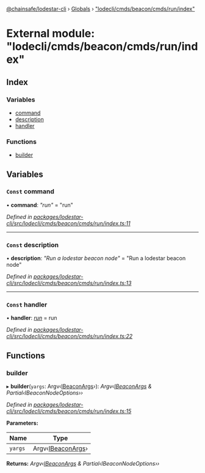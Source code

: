 [@chainsafe/lodestar-cli](../README.md) › [Globals](../globals.md) › ["lodecli/cmds/beacon/cmds/run/index"](_lodecli_cmds_beacon_cmds_run_index_.md)

# External module: "lodecli/cmds/beacon/cmds/run/index"

## Index

### Variables

* [command](_lodecli_cmds_beacon_cmds_run_index_.md#const-command)
* [description](_lodecli_cmds_beacon_cmds_run_index_.md#const-description)
* [handler](_lodecli_cmds_beacon_cmds_run_index_.md#const-handler)

### Functions

* [builder](_lodecli_cmds_beacon_cmds_run_index_.md#builder)

## Variables

### `Const` command

• **command**: *"run"* = "run"

*Defined in [packages/lodestar-cli/src/lodecli/cmds/beacon/cmds/run/index.ts:11](https://github.com/ChainSafe/lodestar/blob/89d8b8b11/packages/lodestar-cli/src/lodecli/cmds/beacon/cmds/run/index.ts#L11)*

___

### `Const` description

• **description**: *"Run a lodestar beacon node"* = "Run a lodestar beacon node"

*Defined in [packages/lodestar-cli/src/lodecli/cmds/beacon/cmds/run/index.ts:13](https://github.com/ChainSafe/lodestar/blob/89d8b8b11/packages/lodestar-cli/src/lodecli/cmds/beacon/cmds/run/index.ts#L13)*

___

### `Const` handler

• **handler**: *[run](_lodecli_cmds_beacon_cmds_run_run_.md#run)* = run

*Defined in [packages/lodestar-cli/src/lodecli/cmds/beacon/cmds/run/index.ts:22](https://github.com/ChainSafe/lodestar/blob/89d8b8b11/packages/lodestar-cli/src/lodecli/cmds/beacon/cmds/run/index.ts#L22)*

## Functions

###  builder

▸ **builder**(`yargs`: Argv‹[IBeaconArgs](../interfaces/_lodecli_cmds_beacon_options_index_.ibeaconargs.md)›): *Argv‹[IBeaconArgs](../interfaces/_lodecli_cmds_beacon_options_index_.ibeaconargs.md) & Partial‹IBeaconNodeOptions››*

*Defined in [packages/lodestar-cli/src/lodecli/cmds/beacon/cmds/run/index.ts:15](https://github.com/ChainSafe/lodestar/blob/89d8b8b11/packages/lodestar-cli/src/lodecli/cmds/beacon/cmds/run/index.ts#L15)*

**Parameters:**

Name | Type |
------ | ------ |
`yargs` | Argv‹[IBeaconArgs](../interfaces/_lodecli_cmds_beacon_options_index_.ibeaconargs.md)› |

**Returns:** *Argv‹[IBeaconArgs](../interfaces/_lodecli_cmds_beacon_options_index_.ibeaconargs.md) & Partial‹IBeaconNodeOptions››*
